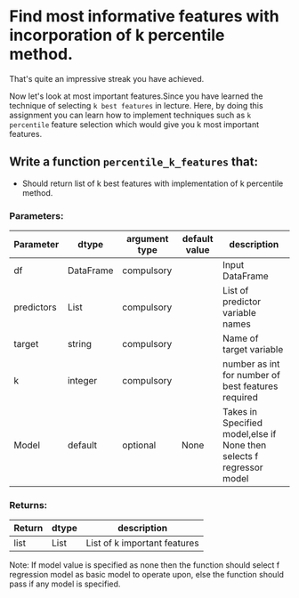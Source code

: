 # Find most informative features with incorporation of k percentile method.

That's quite an impressive streak you have achieved.

Now let's look at most important features.Since you have learned the technique of selecting `k best features` in lecture.
Here, by doing this assignment you can learn how to implement techniques such as `k percentile` feature selection
which would give you k most important features.


## Write a function `percentile_k_features` that:

- Should return list of k best features with implementation of k percentile  method.



### Parameters:

| Parameter | dtype | argument type | default value | description |
| --- | --- | --- | --- | --- | 
| df | DataFrame | compulsory |  | Input DataFrame |
| predictors| List | compulsory |  | List of predictor variable names |
| target| string | compulsory |  | Name of target variable |
| k| integer | compulsory |  | number as int for number of best features required|
| Model| default | optional | None | Takes in Specified model,else if None then selects f regressor model |



### Returns:

| Return | dtype | description |
| --- | --- | --- | 
|list |List|List of  k important features|

Note: If model value is specified as none then the function should select f regression model as basic model to operate upon, else the function should pass if any model is specified.
